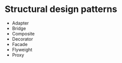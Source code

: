 # Structural design patterns
- Adapter
- Bridge
- Composite
- Decorator
- Facade
- Flyweight
- Proxy